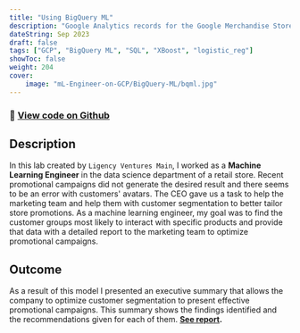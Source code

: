 ```yaml
---
title: "Using BigQuery ML"
description: "Google Analytics records for the Google Merchandise Store loaded into BigQuery"
dateString: Sep 2023
draft: false
tags: ["GCP", "BigQuery ML", "SQL", "XBoost", "logistic_reg"]
showToc: false
weight: 204
cover:
    image: "mL-Engineer-on-GCP/BigQuery-ML/bqml.jpg"
--- 
```

### 🔗 [View code on Github](https://github.com/dasanmiguelv/ML-Engineer-on-GCP)

## Description
In this lab created by `Ligency Ventures Main`, I worked as a **Machine Learning Engineer** in the data science department of a retail store. Recent promotional campaigns did not generate the desired result and there seems to be an error with customers' avatars. The CEO gave us a task to help the marketing team and help them with customer segmentation to better tailor store promotions. As a machine learning engineer, my goal was to find the customer groups most likely to interact with specific products and provide that data with a detailed report to the marketing team to optimize promotional campaigns.

## Outcome

As a result of this model I presented an executive summary that allows the company to optimize customer segmentation to present effective promotional campaigns.
This summary shows the findings identified and the recommendations given for each of them. **[See report](https://github.com/dasanmiguelv/clustering/tree/main/Report).**